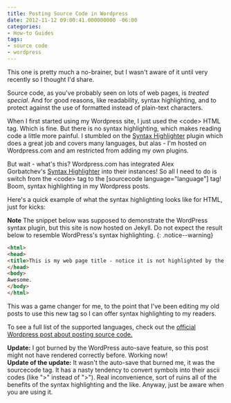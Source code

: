 ```yaml
---
title: Posting Source Code in Wordpress
date: 2012-11-12 09:00:41.000000000 -06:00
categories:
- How-to Guides
tags:
- source code
- wordpress
---
```

<p>This one is pretty much a no-brainer, but I wasn't aware of it until very recently so I thought I'd share.</p>
<p>Source code, as you've probably seen on lots of web pages, is <em>treated special</em>. And for good reasons, like readability, syntax highlighting, and to protect against the use of formatted instead of plain-text characters.</p>
<p>When I first started using my Wordpress site, I just used the &lt;code&gt; HTML tag. Which is fine. But there is no syntax highlighting, which makes reading code a little more painful. I stumbled on the <a href="http://wordpress.org/extend/plugins/syntaxhighlighter/" target="_blank">Syntax Highlighter</a> plugin which does a great job and covers many languages, but alas - I'm hosted on Wordpress.com and am restricted from adding my own plugins.</p>
<p>But wait - what's this? Wordpress.com has integrated Alex Gorbatchev's <a href="http://wordpress.org/extend/plugins/syntaxhighlighter/" target="_blank">Syntax Highlighter</a> into their instances! So all I need to do is switch from the &lt;code&gt; tag to the [sourcecode language="language"] tag! Boom, syntax highlighting in my Wordpress posts.</p>
<p>Here's a quick example of what the syntax highlighting looks like for HTML, just for kicks:</p>

**Note** The snippet below was supposed to demonstrate the WordPress syntax plugin, but this site is now hosted on Jekyll. Do not expect the result below to resemble WordPress's syntax highlighting.
{: .notice--warning}

```html
<html>
<head>
<title>This is my web page title - notice it is not highlighted by the syntax highlighter, but the tags are</title>
</head>
<body>
Awesome.
</body>
</html>
```

<p>This was a game changer for me, to the point that I've been editing my old posts to use this new tag so I can offer syntax highlighting to my readers.</p>
<p>To see a full list of the supported languages, check out the <a href="http://en.support.wordpress.com/code/posting-source-code/" target="_blank">official Wordpress post about posting source code.</a></p>
<p><strong>Update:</strong> I got burned by the WordPress auto-save feature, so this post might not have rendered correctly before. Working now!<br />
<strong>Update of the update:</strong> It wasn't the auto-save that burned me, it was the sourcecode tag. It has a nasty tendency to convert symbols into their ascii codes (like "&gt" instead of ">"). Real inconvenience, sort of ruins all of the benefits of the syntax highlighting and the like. Anyway, just be aware when you are using it.</p>
